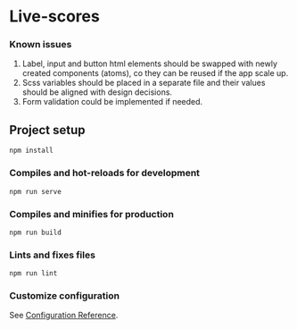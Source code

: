 # Live-scores

### Known issues

1. Label, input and button html elements should be swapped with newly created components (atoms), co they can be reused if the app scale up.
2. Scss variables should be placed in a separate file and their values should be aligned with design decisions.
3. Form validation could be implemented if needed.

## Project setup

```
npm install
```

### Compiles and hot-reloads for development

```
npm run serve
```

### Compiles and minifies for production

```
npm run build
```

### Lints and fixes files

```
npm run lint
```

### Customize configuration

See [Configuration Reference](https://cli.vuejs.org/config/).
